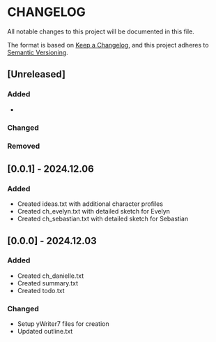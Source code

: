 # CHANGELOG

All notable changes to this project will be documented in this file.

The format is based on [Keep a Changelog](https://keepachangelog.com/en/1.1.0/), and this project adheres to [Semantic Versioning](https://semver.org/spec/v2.0.0.html).

## [Unreleased]

### Added

- 

### Changed

### Removed

## [0.0.1] - 2024.12.06

### Added

- Created ideas.txt with additional character profiles
- Created ch_evelyn.txt with detailed sketch for Evelyn
- Created ch_sebastian.txt with detailed sketch for Sebastian

## [0.0.0] - 2024.12.03

### Added

- Created ch_danielle.txt
- Created summary.txt
- Created todo.txt

### Changed

- Setup yWriter7 files for creation
- Updated outline.txt
